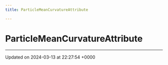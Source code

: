 ```yaml
---
title: ParticleMeanCurvatureAttribute

---
```


# ParticleMeanCurvatureAttribute





-------------------------------

Updated on 2024-03-13 at 22:27:54 +0000